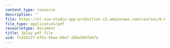```yaml
---
content_type: resource
description: ''
file: https://ol-ocw-studio-app-production.s3.amazonaws.com/courses/6-033-computer-system-engineering-spring-2018/f1426127ef615bae69e718be595fe67a_r2_-2KW76ec.pdf
file_type: application/pdf
resourcetype: Document
title: 3play pdf file
uid: f1426127-ef61-5bae-69e7-18be595fe67a
---
```

